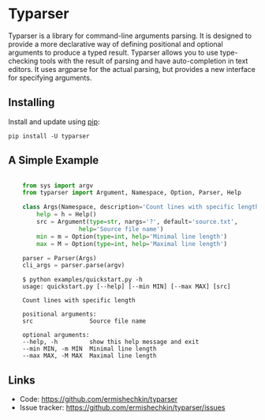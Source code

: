 # Typarser

Typarser is a library for command-line arguments parsing. It is designed
to provide a more declarative way of defining positional and optional arguments
to produce a typed result. Typarser allows you to use type-checking tools with
the result of parsing and have auto-completion in text editors. It uses argparse
for the actual parsing, but provides a new interface for specifying arguments.

## Installing

Install and update using [pip](https://pip.pypa.io/en/stable/quickstart/):

    pip install -U typarser

## A Simple Example

```python

    from sys import argv
    from typarser import Argument, Namespace, Option, Parser, Help

    class Args(Namespace, description='Count lines with specific length'):
        help = h = Help()
        src = Argument(type=str, nargs='?', default='source.txt',
                    help='Source file name')
        min = m = Option(type=int, help='Minimal line length')
        max = M = Option(type=int, help='Maximal line length')

    parser = Parser(Args)
    cli_args = parser.parse(argv)
```

```
    $ python examples/quickstart.py -h
    usage: quickstart.py [--help] [--min MIN] [--max MAX] [src]

    Count lines with specific length

    positional arguments:
    src                Source file name

    optional arguments:
    --help, -h         show this help message and exit
    --min MIN, -m MIN  Minimal line length
    --max MAX, -M MAX  Maximal line length
```

## Links

- Code: https://github.com/ermishechkin/typarser
- Issue tracker: https://github.com/ermishechkin/typarser/issues

